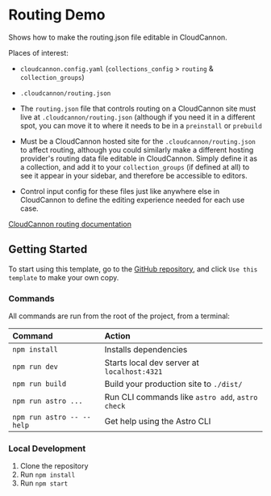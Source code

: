 # Routing Demo

Shows how to make the routing.json file editable in CloudCannon.

Places of interest:
  - `cloudcannon.config.yaml` (`collections_config` > `routing` & `collection_groups`)
  - `.cloudcannon/routing.json`

- The `routing.json` file that controls routing on a CloudCannon site must live at `.cloudcannon/routing.json` (although if you need it in a different spot, you can move it to where it needs to be in a `preinstall` or `prebuild`
- Must be a CloudCannon hosted site for the `.cloudcannon/routing.json` to affect routing, although you could similarly make a different hosting provider's routing data file editable in CloudCannon. Simply define it as a collection, and add it to your `collection_groups` (if defined at all) to see it appear in your sidebar, and therefore be accessible to editors.
- Control input config for these files just like anywhere else in CloudCannon to define the editing experience needed for each use case.

[CloudCannon routing documentation](https://cloudcannon.com/documentation/articles/configure-custom-routing/)

## Getting Started

To start using this template, go to the [GitHub repository](https://github.com/CloudCannon/astro-starter/), and click `Use this template` to make your own copy.

### Commands

All commands are run from the root of the project, from a terminal:

| Command                   | Action                                           |
| :------------------------ | :----------------------------------------------- |
| `npm install`             | Installs dependencies                            |
| `npm run dev`             | Starts local dev server at `localhost:4321`      |
| `npm run build`           | Build your production site to `./dist/`          |
| `npm run astro ...`       | Run CLI commands like `astro add`, `astro check` |
| `npm run astro -- --help` | Get help using the Astro CLI                     |

### Local Development

1. Clone the repository
2. Run `npm install`
3. Run `npm start`
